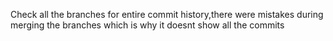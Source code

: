 Check all the branches for entire commit history,there were mistakes during merging the branches which is why it doesnt show all the commits
